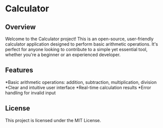 # Calculator

## Overview
 Welcome to the Calculator project! This is an open-source, user-friendly calculator application designed to perform basic arithmetic operations. It's perfect for anyone looking to contribute to a simple yet essential tool, whether you're a beginner or an experienced developer.

## Features
 *Basic arithmetic operations: addition, subtraction, multiplication, division
 *Clear and intuitive user interface
 *Real-time calculation results
 *Error handling for invalid input

## License
 This project is licensed under the MIT License.